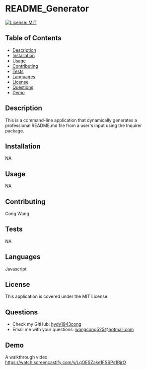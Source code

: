 # README_Generator

[![License: MIT](https://img.shields.io/badge/License-MIT-yellow.svg)](https://opensource.org/licenses/MIT)

## Table of Contents
- [Description](#description)
- [Installation](#installation)
- [Usage](#usage)
- [Contributing](#contributing)
- [Tests](#tests)
- [Languages](#languages)
- [License](#license)
- [Questions](#questions)
- [Demo](#demo)

## Description
This is a command-line application that dynamically generates a professional README.md file from a user's input using the Inquirer package.

## Installation
NA

## Usage
NA

## Contributing
Cong Wang

## Tests
NA

## Languages
Javascript

## License
This application is covered under the MIT License.

## Questions
- Check my GitHub: [hydy1943cong](https://github.com/hydy1943cong)
- Email me with your questions: wangcong525@hotmail.com

## Demo
A walkthrough video: https://watch.screencastify.com/v/LqOESZake1FSSPs1RjrO
    